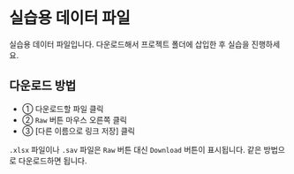 # 실습용 데이터 파일
실습용 데이터 파일입니다. 다운로드해서 프로젝트 폴더에 삽입한 후 실습을 진행하세요.

## 다운로드 방법
- ① 다운로드할 파일 클릭
- ② `Raw` 버튼 마우스 오른쪽 클릭
- ③ [다른 이름으로 링크 저장] 클릭

`.xlsx` 파일이나 `.sav` 파일은 `Raw` 버튼 대신 `Download` 버튼이 표시됩니다. 같은 방법으로 다운로드하면 됩니다.
